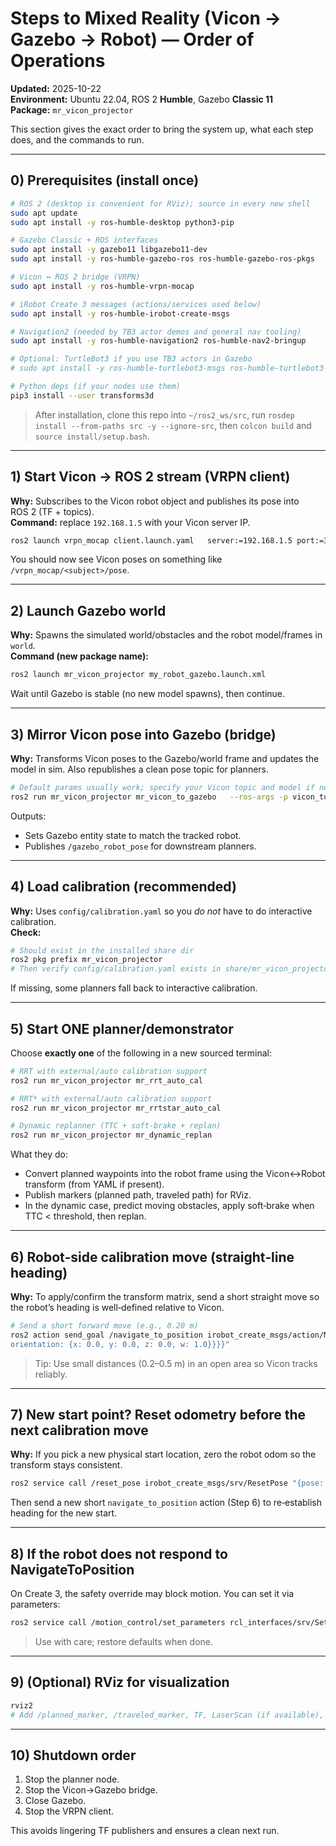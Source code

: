 # Steps to Mixed Reality (Vicon → Gazebo → Robot) — Order of Operations

**Updated:** 2025-10-22  
**Environment:** Ubuntu 22.04, ROS 2 **Humble**, Gazebo **Classic 11**  
**Package:** `mr_vicon_projector`

This section gives the exact order to bring the system up, what each step does, and the commands to run.

---

## 0) Prerequisites (install once)

```bash
# ROS 2 (desktop is convenient for RViz); source in every new shell
sudo apt update
sudo apt install -y ros-humble-desktop python3-pip

# Gazebo Classic + ROS interfaces
sudo apt install -y gazebo11 libgazebo11-dev
sudo apt install -y ros-humble-gazebo-ros ros-humble-gazebo-ros-pkgs

# Vicon ↔ ROS 2 bridge (VRPN)
sudo apt install -y ros-humble-vrpn-mocap

# iRobot Create 3 messages (actions/services used below)
sudo apt install -y ros-humble-irobot-create-msgs

# Navigation2 (needed by TB3 actor demos and general nav tooling)
sudo apt install -y ros-humble-navigation2 ros-humble-nav2-bringup

# Optional: TurtleBot3 if you use TB3 actors in Gazebo
# sudo apt install -y ros-humble-turtlebot3-msgs ros-humble-turtlebot3-gazebo

# Python deps (if your nodes use them)
pip3 install --user transforms3d
```

> After installation, clone this repo into `~/ros2_ws/src`, run `rosdep install --from-paths src -y --ignore-src`, then `colcon build` and `source install/setup.bash`.

---

## 1) Start Vicon → ROS 2 stream (VRPN client)

**Why:** Subscribes to the Vicon robot object and publishes its pose into ROS 2 (TF + topics).  
**Command:** replace `192.168.1.5` with your Vicon server IP.

```bash
ros2 launch vrpn_mocap client.launch.yaml   server:=192.168.1.5 port:=3883   sensor_data_qos:=false update_freq:=10.0 frame_id:=world
```

You should now see Vicon poses on something like `/vrpn_mocap/<subject>/pose`.

---

## 2) Launch Gazebo world

**Why:** Spawns the simulated world/obstacles and the robot model/frames in `world`.  
**Command (new package name):**
```bash
ros2 launch mr_vicon_projector my_robot_gazebo.launch.xml
```

Wait until Gazebo is stable (no new model spawns), then continue.

---

## 3) Mirror Vicon pose into Gazebo (bridge)

**Why:** Transforms Vicon poses to the Gazebo/world frame and updates the model in sim. Also republishes a clean pose topic for planners.

```bash
# Default params usually work; specify your Vicon topic and model if needed
ros2 run mr_vicon_projector mr_vicon_to_gazebo   --ros-args -p vicon_topic:=/vrpn_mocap/iRobot_create3_te/pose -p model_name:=my_robot
```

Outputs:
- Sets Gazebo entity state to match the tracked robot.
- Publishes `/gazebo_robot_pose` for downstream planners.

---

## 4) Load calibration (recommended)

**Why:** Uses `config/calibration.yaml` so you *do not* have to do interactive calibration.  
**Check:**

```bash
# Should exist in the installed share dir
ros2 pkg prefix mr_vicon_projector
# Then verify config/calibration.yaml exists in share/mr_vicon_projector/config/
```

If missing, some planners fall back to interactive calibration.

---

## 5) Start ONE planner/demonstrator

Choose **exactly one** of the following in a new sourced terminal:

```bash
# RRT with external/auto calibration support
ros2 run mr_vicon_projector mr_rrt_auto_cal

# RRT* with external/auto calibration support
ros2 run mr_vicon_projector mr_rrtstar_auto_cal

# Dynamic replanner (TTC + soft‑brake + replan)
ros2 run mr_vicon_projector mr_dynamic_replan
```

What they do:
- Convert planned waypoints into the robot frame using the Vicon↔Robot transform (from YAML if present).
- Publish markers (planned path, traveled path) for RViz.
- In the dynamic case, predict moving obstacles, apply soft‑brake when TTC < threshold, then replan.

---

## 6) Robot‑side calibration move (straight‑line heading)

**Why:** To apply/confirm the transform matrix, send a short straight move so the robot’s heading is well‑defined relative to Vicon.

```bash
# Send a short forward move (e.g., 0.20 m)
ros2 action send_goal /navigate_to_position irobot_create_msgs/action/NavigateToPosition "{achieve_goal_heading: false, goal_pose: {pose: {position: {x: 0.2, y: 0.0, z: 0.0},
orientation: {x: 0.0, y: 0.0, z: 0.0, w: 1.0}}}}"
```

> Tip: Use small distances (0.2–0.5 m) in an open area so Vicon tracks reliably.

---

## 7) New start point? Reset odometry **before** the next calibration move

**Why:** If you pick a new physical start location, zero the robot odom so the transform stays consistent.

```bash
ros2 service call /reset_pose irobot_create_msgs/srv/ResetPose "{pose: {position: {x: 0.0, y: 0.0, z: 0.0}, orientation: {x: 0.0, y: 0.0, z: 0.0, w: 1.0}}}"
```

Then send a new short `navigate_to_position` action (Step 6) to re‑establish heading for the new start.

---

## 8) If the robot does not respond to NavigateToPosition

On Create 3, the safety override may block motion. You can set it via parameters:

```bash
ros2 service call /motion_control/set_parameters rcl_interfaces/srv/SetParameters "{parameters: [{name: 'safety_override', value: {type: 4, string_value: 'full'}}]}"
```

> Use with care; restore defaults when done.

---

## 9) (Optional) RViz for visualization

```bash
rviz2
# Add /planned_marker, /traveled_marker, TF, LaserScan (if available), and the robot model.
```

---

## 10) Shutdown order

1. Stop the planner node.  
2. Stop the Vicon→Gazebo bridge.  
3. Close Gazebo.  
4. Stop the VRPN client.

This avoids lingering TF publishers and ensures a clean next run.
